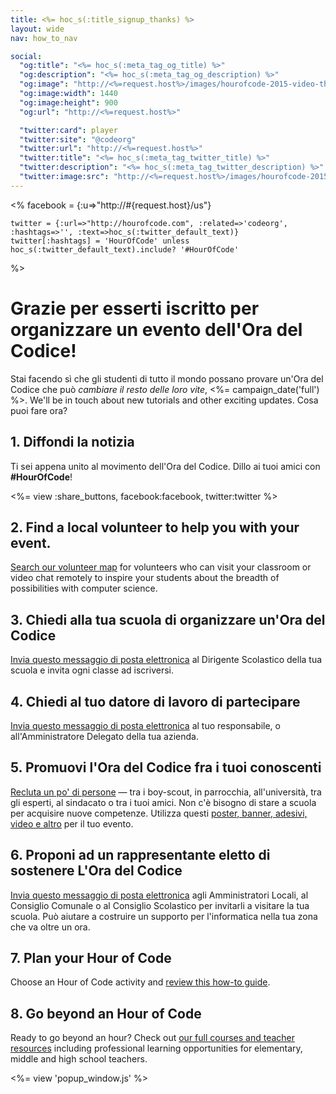 ```yaml
---
title: <%= hoc_s(:title_signup_thanks) %>
layout: wide
nav: how_to_nav

social:
  "og:title": "<%= hoc_s(:meta_tag_og_title) %>"
  "og:description": "<%= hoc_s(:meta_tag_og_description) %>"
  "og:image": "http://<%=request.host%>/images/hourofcode-2015-video-thumbnail.png"
  "og:image:width": 1440
  "og:image:height": 900
  "og:url": "http://<%=request.host%>"

  "twitter:card": player
  "twitter:site": "@codeorg"
  "twitter:url": "http://<%=request.host%>"
  "twitter:title": "<%= hoc_s(:meta_tag_twitter_title) %>"
  "twitter:description": "<%= hoc_s(:meta_tag_twitter_description) %>"
  "twitter:image:src": "http://<%=request.host%>/images/hourofcode-2015-video-thumbnail.png"
---
```


<%
    facebook = {:u=>"http://#{request.host}/us"}

    twitter = {:url=>"http://hourofcode.com", :related=>'codeorg', :hashtags=>'', :text=>hoc_s(:twitter_default_text)}
    twitter[:hashtags] = 'HourOfCode' unless hoc_s(:twitter_default_text).include? '#HourOfCode'
%>

# Grazie per esserti iscritto per organizzare un evento dell'Ora del Codice!

Stai facendo sì che gli studenti di tutto il mondo possano provare un'Ora del Codice che può *cambiare il resto delle loro vite*, <%= campaign_date('full') %>. We'll be in touch about new tutorials and other exciting updates. Cosa puoi fare ora?

## 1. Diffondi la notizia

Ti sei appena unito al movimento dell'Ora del Codice. Dillo ai tuoi amici con **#HourOfCode**!

<%= view :share_buttons, facebook:facebook, twitter:twitter %>

## 2. Find a local volunteer to help you with your event.

[Search our volunteer map](<%= resolve_url('https://code.org/volunteer/local') %>) for volunteers who can visit your classroom or video chat remotely to inspire your students about the breadth of possibilities with computer science.

## 3. Chiedi alla tua scuola di organizzare un'Ora del Codice

[Invia questo messaggio di posta elettronica](<%= resolve_url('/promote/resources#sample-emails') %>) al Dirigente Scolastico della tua scuola e invita ogni classe ad iscriversi.

## 4. Chiedi al tuo datore di lavoro di partecipare

[Invia questo messaggio di posta elettronica](<%= resolve_url('/promote/resources#sample-emails') %>) al tuo responsabile, o all'Amministratore Delegato della tua azienda.

## 5. Promuovi l'Ora del Codice fra i tuoi conoscenti

[ Recluta un po' di persone](<%= resolve_url('/promote/resources#sample-emails') %>) — tra i boy-scout, in parrocchia, all'università, tra gli esperti, al sindacato o tra i tuoi amici. Non c'è bisogno di stare a scuola per acquisire nuove competenze. Utilizza questi [poster, banner, adesivi, video e altro](<%= resolve_url('/promote/resources') %>) per il tuo evento.

## 6. Proponi ad un rappresentante eletto di sostenere L'Ora del Codice

[Invia questo messaggio di posta elettronica](<%= resolve_url('/promote/resources#sample-emails') %>) agli Amministratori Locali, al Consiglio Comunale o al Consiglio Scolastico per invitarli a visitare la tua scuola. Può aiutare a costruire un supporto per l'informatica nella tua zona che va oltre un ora.

## 7. Plan your Hour of Code

Choose an Hour of Code activity and [review this how-to guide](<%= resolve_url('/how-to') %>).

## 8. Go beyond an Hour of Code

Ready to go beyond an hour? Check out [our full courses and teacher resources](<%= resolve_url('https://code.org/teach')%>) including professional learning opportunities for elementary, middle and high school teachers.

<%= view 'popup_window.js' %>